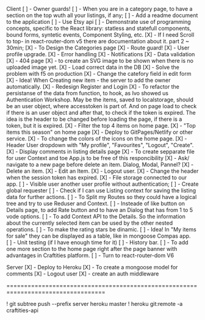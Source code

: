 Client
[ ] - Owner guards!
[ ] - When you are in a category page, to have a section on the top wuth all your listings, if any;
[ ] - Add a readme document to the application
[ ] - Use Etsy api
[ ] - Demonstrate use of programming concepts, specific to the React library: statless and statefull components, bound forms, syntetic events, Component Styling, etc. 
[X] - If I need Scroll to top- in react-router-dom v5 there are documentation about it. part 2 ~ 30min;
[X] - To Design the Categories page
[X] - Route guard!
[X] - User profile upgrade.
[X] - Error handling
[X] - Notifications
[X] - Data validation
[X] - 404 page
[X] - to create an SVG image to be shown when there is no uploaded image yet.
[X] - Load correct data in the DB 
[X] - Solve the problem with f5 on production
[X] - Change the catefory field in edit form
[X] - Idea! When Creating new item - the server to add the owner automatically. 
[X] - Redesign Register and Login
[X] - To refactor the persistanse of the data from function, to hook, as Ivo showed us Authentication Workshop. May be the items, saved to localstorage, should be an user object,  where accesstoken is part of. And on page load to check if there is an user object and after that, to check if the token is expired. The idea is the header to be changed before loading the page, if there is a token, but it is expired. 
[X] - Filter the top 4 items on home page. 
[X] - "Top items this season" on home page
[X] - Deploy to GitPages/Netlify or other service.
[X] - To change the colors of the icons on the home page. 
[X] - Header User dropdown with "My profile", "Favourites", "Logout", "Create".
[X] - Display comments in listing details page
[X] - To create sepparate file for user Context and toe App.js to be free of this responcibility
[X] - Ask/ navigate to a new page before delete an item. Dialog, Modal, Pannel?
[X] - Delete an item.
[X] - Edit an Item.
[X] - Logout user.
[X] - Change the header when the session token has expired.
[X] - File storage connected to our app. 
[ ] - Visible user another user profile without authentication;
[ ] - Create global requester
[ ] - Check if I can use Listing context for saving the listing data for further actions. 
[ ] - To Split my Routes so they could have a logical tree and try to use Reduser and Context.
[ ] - Insteade of like button on Details page, to add Rate button and to have an Dialog that has from 1 to 5 vode options. 
[ ] - To add Context API to the Details. So the information about the currently selected item can be used by the other nested operations. 
[ ] - To make the rating stars be dinamic.
[ ] - Idea! In "My items for sale" they can be displayed as a table, like in mongoose Compas app.  
[ ] - Unit testing (if I have enough time for it)
[ ] - History bar.
[ ] - To add one more section to the home page right after the page banner with advantages in Craftities platform.
[ ] - Turn to react-router-dom V6


Server
[X] - Deploy to Heroku
[X] - To create a mongoose model for comments
[X] - Logout user
[X] - create an auth middleware









==================================================================================



! git subtree push --prefix server heroku master
! heroku git:remote -a craftities-api